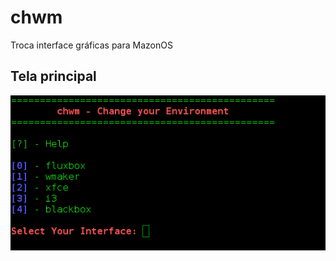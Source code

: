 # chwm
 Troca interface gráficas para MazonOS
 
## Tela principal
![Principal](https://raw.githubusercontent.com/mazonos/chwm/master/img/Captura%20de%20tela_2019-05-29_02-22-28.png)
